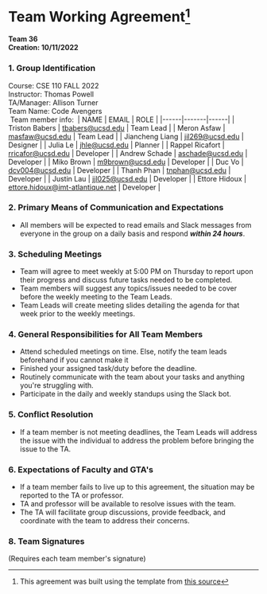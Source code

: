 # Team Working Agreement[^1]
**Team 36**<br>
**Creation: 10/11/2022**
​
### 1. Group Identification
Course: CSE 110 FALL 2022<br>
Instructor: Thomas Powell<br>
TA/Manager: Allison Turner<br> 
Team Name: Code Avengers<br>
​
Team member info: 
​
| NAME | EMAIL | ROLE |
|------|-------|------|
| Triston Babers | tbabers@ucsd.edu | Team Lead |
| Meron Asfaw | masfaw@ucsd.edu | Team Lead |
| Jiancheng Liang | jil269@ucsd.edu | Designer |
| Julia Le | jhle@ucsd.edu | Planner |
| Rappel Ricafort | rricafor@ucsd.edu | Developer |
| Andrew Schade | aschade@ucsd.edu | Developer |
| Miko Brown | m9brown@ucsd.edu | Developer |
| Duc Vo | dcv004@ucsd.edu | Developer |
| Thanh Phan | tnphan@ucsd.edu | Developer |
| Justin Lau | jjl025@ucsd.edu | Developer |
| Ettore Hidoux | ettore.hidoux@imt-atlantique.net | Developer |
​
### 2. Primary Means of Communication and Expectations
* All members will be expected to read emails and Slack messages from everyone in the group on a daily basis and respond ***within 24 hours***.
​
### 3. Scheduling Meetings
* Team will agree to meet weekly at 5:00 PM on Thursday to report upon their progress and discuss future tasks needed to be completed.
* Team members will suggest any topics/issues needed to be cover before the weekly meeting to the Team Leads.
* Team Leads will create meeting slides detailing the agenda for that week prior to the weekly meetings.
  
### 4. General Responsibilities for All Team Members
* Attend scheduled meetings on time. Else, notify the team leads beforehand if you cannot make it
* Finished your assigned task/duty before the deadline.
* Routinely communicate with the team about your tasks and anything you're struggling with.
* Participate in the daily and weekly standups using the Slack bot.
  
### 5. Conflict Resolution
* If a team member is not meeting deadlines, the Team Leads will address the issue with the individual to address the problem before bringing the issue to the TA.
​
### 6. Expectations of Faculty and GTA's
* If a team member fails to live up to this agreement, the situation may be reported to the TA or professor.
* TA and professor will be available to resolve issues with the team.
* The TA will facilitate group discussions, provide feedback, and coordinate with the team to address their concerns.
​
### 8. Team Signatures 
(Requires each team member's signature)
​
[^1]: This agreement was built using the template from [this source](https://ohiostate.pressbooks.pub/feptechcomm/chapter/7-project-communications/)
